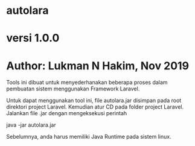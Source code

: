 # autolara
# versi 1.0.0
# Author: Lukman N Hakim, Nov 2019

Tools ini dibuat untuk menyederhanakan beberapa proses dalam 
pembuatan sistem menggunakan Framework Laravel. 

Untuk dapat menggunakan tool ini, file autolara.jar disimpan pada
root direktori project Laravel. Kemudian atur CD pada folder project Laravel.
Jalankan file .jar dengan mengeksekusi perintah

java -jar autolara.jar

Sebelumnya, anda harus memiliki Java Runtime pada sistem linux.



